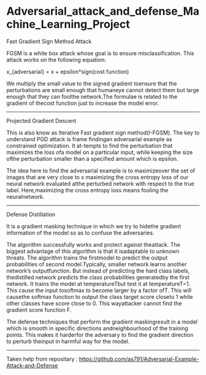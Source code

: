 # Adversarial_attack_and_defense_Machine_Learning_Project

Fast Gradient Sign Method Attack

FGSM is a white box attack whose goal is to ensure misclassification. This attack works on the following equation:

x_{adversarial} = x + epsilon*sign(cost function)

We  multiply  the  small  value to  the  signed  gradient  toensure that the perturbations are small enough that humaneye cannot detect them but large enough that they can foolthe network.The formulae is related to the gradient of thecost function just to increase the model error.

-----------------------------------------------------------------------------------------------------------------------------------------------

Projected Gradient Descent

This is also know as Iterative Fast gradient sign method(I-FGSM). The key to understand PGD attack is frame findingan adversarial example as constrained optimization.  It at-tempts to find the perturbation that maximizes the loss ofa model on a particular input, while keeping the size ofthe perturbation smaller than a specified amount which is epsilon.

The idea here to find the adversarial example is to maximizeover the set of images that are very close to x maximizing the cross entropy loss of our neural network evaluated atthe perturbed network with respect to the true label. Here,maximizing the cross entropy loss means fooling the neuralnetwork.

-----------------------------------------------------------------------------------------------------------------------------------------------

Defense Distillation

It is a gradient masking technique in which we try to hidethe gradient information of the model so as to confuse the adversaries.

The algorithm successfully works and protect against theattack. The biggest advantage of this algorithm is that it isadaptable to unknown threats. The algorithm trains the firstmodel to predict the output probabilities of second model.Typically, smaller network learns another network’s outputfunction. But instead of predicting the hard class labels, thedistilled network predicts the class probabilities generatedby the first network.  It trains the model at temperatureTbut test it at temperatureT=1.  This cause the input tosoftmax to become larger by a factor ofT. This will causethe softmax function to output the class target score closeto 1 while other classes have score close to 0.  This wayattacker cannot find the gradient score function F.

The defense techniques that perform the gradient maskingresult in a model which is smooth in specific directions andneighbourhood of the training points. This makes it harderfor the adversary to find the gradient direction to perturb theinput in harmful way for the model.

----------------------------------------------------------------------------------------------------------------------------------------------
Taken help from repositary : https://github.com/as791/Adversarial-Example-Attack-and-Defense
